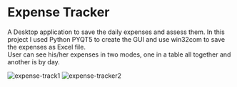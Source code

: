 # Expense Tracker
A Desktop application to save the daily expenses and assess them.
In this project I used Python PYQT5 to create the GUI and use win32com
to save the expenses as Excel file.
</br>
User can see his/her expenses in two modes, one in a table all together
and another is by day.

![expense-track1](https://github.com/sina-karimi-93/Expense-Tracker/assets/58491712/eec44b0e-2014-4bf2-90ae-7004ad8006dc)
![expense-tracker2](https://github.com/sina-karimi-93/Expense-Tracker/assets/58491712/ad5e0115-dde4-4c44-be63-6f5c9d50f6e5)

